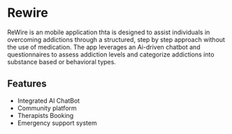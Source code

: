 # Rewire
ReWire is an mobile application thta is designed to assist individuals in overcoming addictions through a structured, step by step approach without the use of medication. The app leverages an Ai-driven chatbot and questionnaires to assess addiction levels and categorize addictions into substance based or behavioral types.

## Features
- Integrated AI ChatBot
- Community platform
- Therapists Booking
- Emergency support system